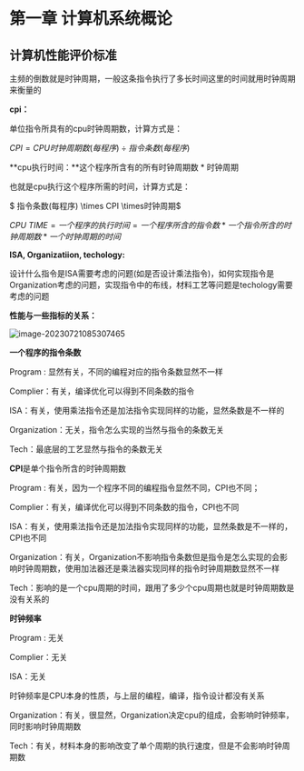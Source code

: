 # 第一章 计算机系统概论

## 计算机性能评价标准

主频的倒数就是时钟周期，一般这条指令执行了多长时间这里的时间就用时钟周期来衡量的

**cpi：**

单位指令所具有的cpu时钟周期数，计算方式是：

$CPI =CPU时钟周期数(每程序)÷指令条数(每程序)$

**cpu执行时间：**这个程序所含有的所有时钟周期数 * 时钟周期

也就是cpu执行这个程序所需的时间，计算方式是：

$ 指令条数(每程序) \times CPI \times时钟周期$​

$CPU \text{ } TIME = 一个程序的执行时间 = 一个程序所含的指令数 * 一个指令所含的时钟周期数 * 一个时钟周期的时间$

**ISA, Organizatiion, techology:**

设计什么指令是ISA需要考虑的问题(如是否设计乘法指令)，如何实现指令是Organization考虑的问题，实现指令中的布线，材料工艺等问题是techology需要考虑的问题

**性能与一些指标的关系：**

![image-20230721085307465](https://typora-1310242472.cos.ap-nanjing.myqcloud.com/typora_img/image-20230721085307465.png)

**一个程序的指令条数**

Program : 显然有关，不同的编程对应的指令条数显然不一样

Complier：有关，编译优化可以得到不同条数的指令

ISA：有关，使用乘法指令还是加法指令实现同样的功能，显然条数是不一样的

Organization：无关，指令怎么实现的当然与指令的条数无关

Tech：最底层的工艺显然与指令的条数无关

**CPI**是单个指令所含的时钟周期数

Program : 有关，因为一个程序不同的编程指令显然不同，CPI也不同；

Complier：有关，编译优化可以得到不同条数的指令，CPI也不同

ISA：有关，使用乘法指令还是加法指令实现同样的功能，显然条数是不一样的，CPI也不同

Organization：有关，Organization不影响指令条数但是指令是怎么实现的会影响时钟周期数，使用加法器还是乘法器实现同样的指令时钟周期数显然不一样

Tech：影响的是一个cpu周期的时间，跟用了多少个cpu周期也就是时钟周期数是没有关系的

**时钟频率**

Program : 无关

Complier：无关

ISA：无关

时钟频率是CPU本身的性质，与上层的编程，编译，指令设计都没有关系

Organization：有关，很显然，Organization决定cpu的组成，会影响时钟频率，同时影响时钟周期数

Tech：有关，材料本身的影响改变了单个周期的执行速度，但是不会影响时钟周期数

